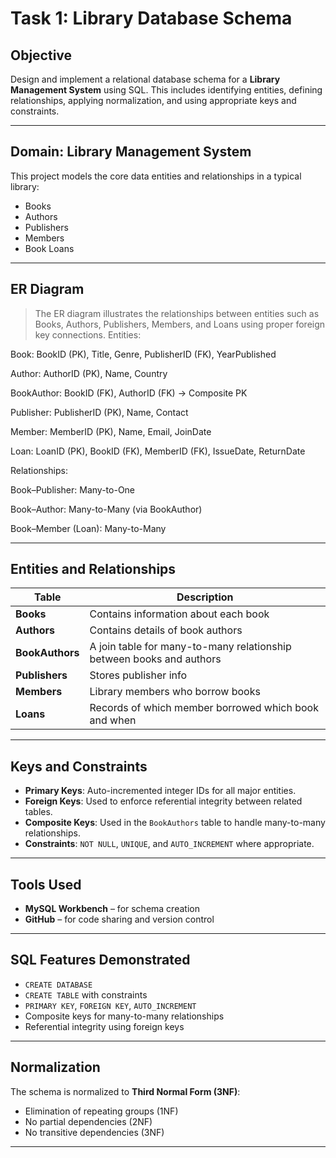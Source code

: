 # Task 1: Library Database Schema

##  Objective

Design and implement a relational database schema for a **Library Management System** using SQL. This includes identifying entities, defining relationships, applying normalization, and using appropriate keys and constraints.

---

##  Domain: Library Management System

This project models the core data entities and relationships in a typical library:

- Books
- Authors
- Publishers
- Members
- Book Loans

---

##  ER Diagram


> The ER diagram illustrates the relationships between entities such as Books, Authors, Publishers, Members, and Loans using proper foreign key connections.
Entities:

Book: BookID (PK), Title, Genre, PublisherID (FK), YearPublished

Author: AuthorID (PK), Name, Country

BookAuthor: BookID (FK), AuthorID (FK) → Composite PK

Publisher: PublisherID (PK), Name, Contact

Member: MemberID (PK), Name, Email, JoinDate

Loan: LoanID (PK), BookID (FK), MemberID (FK), IssueDate, ReturnDate

Relationships:

Book–Publisher: Many-to-One

Book–Author: Many-to-Many (via BookAuthor)

Book–Member (Loan): Many-to-Many

---

##  Entities and Relationships

| Table        | Description |
|--------------|-------------|
| **Books**     | Contains information about each book |
| **Authors**   | Contains details of book authors |
| **BookAuthors** | A join table for many-to-many relationship between books and authors |
| **Publishers** | Stores publisher info |
| **Members**   | Library members who borrow books |
| **Loans**     | Records of which member borrowed which book and when |

---

##  Keys and Constraints

- **Primary Keys**: Auto-incremented integer IDs for all major entities.
- **Foreign Keys**: Used to enforce referential integrity between related tables.
- **Composite Keys**: Used in the `BookAuthors` table to handle many-to-many relationships.
- **Constraints**: `NOT NULL`, `UNIQUE`, and `AUTO_INCREMENT` where appropriate.

---

##  Tools Used

- **MySQL Workbench** – for schema creation
- **GitHub** – for code sharing and version control

---

##  SQL Features Demonstrated

- `CREATE DATABASE`
- `CREATE TABLE` with constraints
- `PRIMARY KEY`, `FOREIGN KEY`, `AUTO_INCREMENT`
- Composite keys for many-to-many relationships
- Referential integrity using foreign keys

---

##  Normalization

The schema is normalized to **Third Normal Form (3NF)**:
- Elimination of repeating groups (1NF)
- No partial dependencies (2NF)
- No transitive dependencies (3NF)

---


